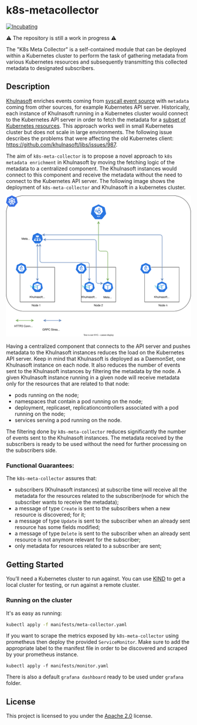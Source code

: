 # k8s-metacollector
 [![Incubating](https://img.shields.io/badge/status-incubating-orange?style=for-the-badge)](https://github.com/khulnasoft/evolution/blob/main/REPOSITORIES.md#incubating)

⚠️ The repository is still a work in progress ⚠️

The "K8s Meta Collector" is a self-contained module that can be deployed within a Kubernetes cluster to perform the task
of gathering metadata from various Kubernetes resources and subsequently transmitting this collected metadata to
designated subscribers.

## Description

[Khulnasoft](https://github.com/khulnasoft/khulnasoft) enriches events coming from [syscall event source](https://khulnasoft.com/docs/event-sources/) with `metadata` 
coming from other sources, for example Kubernetes API server. Historically, each instance of Khulnasoft running in a 
Kubernetes cluster would connect to the Kubernetes API server in order to fetch the metadata for a [subset of 
Kubernetes resources](https://khulnasoft.com/docs/reference/rules/supported-fields/#field-class-k8s). This approach works 
well in small Kubernetes cluster but does not scale in large environments. The following issue describes the 
problems that were affecting the old Kubernetes client: https://github.com/khulnasoft/libs/issues/987.

The aim of `k8s-meta-collector` is to propose a novel approach to `k8s metadata enrichment` in Khulnasoft by moving 
the fetching logic of the metadata to a centralized component. The Khulnasoft instances would connect to this component 
and receive the metadata without the need to connect to the Kubernetes API server.
The following image shows the  deployment of `k8s-meta-collector` and Khulnasoft in a kubernetes cluster.

![image](docs/images/meta-collector-in-cluster.svg "Deployment inside a Kubernetes cluster")

Having a centralized component that connects to the API server and pushes metadata to the Khulnasoft instances reduces the 
load on the Kubernetes API server. Keep in mind that Khulnasoft is deployed as a DaemonSet, one Khulnasoft instance on each node.
It also reduces the number of events sent to the Khulnasoft instances by filtering the metadata by the node. A given 
Khulnasoft instance running in a given node will receive metadata only for the resources that are related to that node:
* pods running on the node;
* namespaces that contain a pod running on the node;
* deployment, replicaset, replicationcontrollers associated with a pod running on the node;
* services serving a pod running on the node.

The filtering done by `k8s-meta-collector` reduces significantly the number of events sent to the Khulnasoft instances. 
The metadata received by the subscribers is ready to be used without the need for further processing on the 
subscribers side.



### Functional Guarantees:
The `k8s-meta-collector` assures that:
* subscribers (Khulnasoft instances) at subscribe time will receive all the metadata for the resources related to the 
  subscriber(node for which the subscriber wants to receive the metadata);
* a message of type `Create` is sent to the subscribers when a new resource is discovered;
  for it;
* a message of type `Update` is sent to the subscriber when an already sent resource has some fields modified;
* a message of type `Delete` is sent to the subscriber when an already sent resource is not anymore relevant for the 
  subscriber;
* only metadata for resources related to a subscriber are sent;

## Getting Started

You’ll need a Kubernetes cluster to run against. You can use [KIND](https://sigs.k8s.io/kind) to get a local cluster for
testing, or run against a remote cluster.

### Running on the cluster

It's as easy as running:

```sh
kubectl apply -f manifests/meta-collector.yaml
```

If you want to scrape the metrics exposed by `k8s-meta-collector` using prometheus then deploy the provided
`ServiceMonitor`. Make sure to add the appropriate label to the manifest file in order to be discovered and scraped by
your prometheus instance.
```shell
kubectl apply -f manifests/monitor.yaml
```
There is also a default `grafana dashboard` ready to be used under `grafana` folder.

## License

This project is licensed to you under the [Apache 2.0](https://github.com/khulnasoft/k8s-metacollector/blob/main/LICENSE) license.


